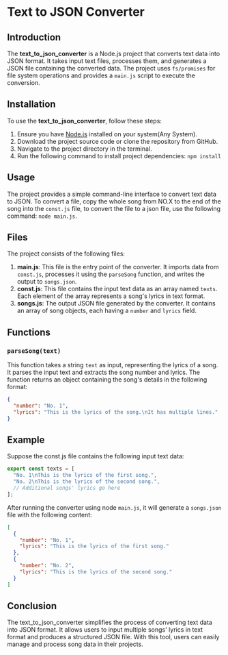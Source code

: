 # Text to JSON Converter

## Introduction

The **text_to_json_converter** is a Node.js project that converts text data into JSON format. It takes input text files, processes them, and generates a JSON file containing the converted data. The project uses `fs/promises` for file system operations and provides a `main.js` script to execute the conversion.

## Installation

To use the **text_to_json_converter**, follow these steps:

1. Ensure you have [Node.js](https://nodejs.org/) installed on your system(Any System).
2. Download the project source code or clone the repository from GitHub.
3. Navigate to the project directory in the terminal.
4. Run the following command to install project dependencies: `npm install`

## Usage

The project provides a simple command-line interface to convert text data to JSON. To convert a file, copy the whole song from NO.X to the end of the song into the `const.js` file, to convert the file to a json file, use the following command: `node main.js`.

## Files

The project consists of the following files:

1. **main.js**: This file is the entry point of the converter. It imports data from `const.js`, processes it using the `parseSong` function, and writes the output to `songs.json`.
2. **const.js**: This file contains the input text data as an array named `texts`. Each element of the array represents a song's lyrics in text format.
3. **songs.js**: The output JSON file generated by the converter. It contains an array of song objects, each having a `number` and `lyrics` field.

## Functions

### `parseSong(text)`

This function takes a string `text` as input, representing the lyrics of a song. It parses the input text and extracts the song number and lyrics. The function returns an object containing the song's details in the following format:

```json
{
  "number": "No. 1",
  "lyrics": "This is the lyrics of the song.\nIt has multiple lines."
}
```

## Example
Suppose the const.js file contains the following input text data:

```javascript
export const texts = [
  "No. 1\nThis is the lyrics of the first song.",
  "No. 2\nThis is the lyrics of the second song.",
  // Additional songs' lyrics go here
];
```

After running the converter using node `main.js`, it will generate a `songs.json` file with the following content:

```json
[
  {
    "number": "No. 1",
    "lyrics": "This is the lyrics of the first song."
  },
  {
    "number": "No. 2",
    "lyrics": "This is the lyrics of the second song."
  }
]
```

## Conclusion
The text_to_json_converter simplifies the process of converting text data into JSON format. It allows users to input multiple songs' lyrics in text format and produces a structured JSON file. With this tool, users can easily manage and process song data in their projects.
